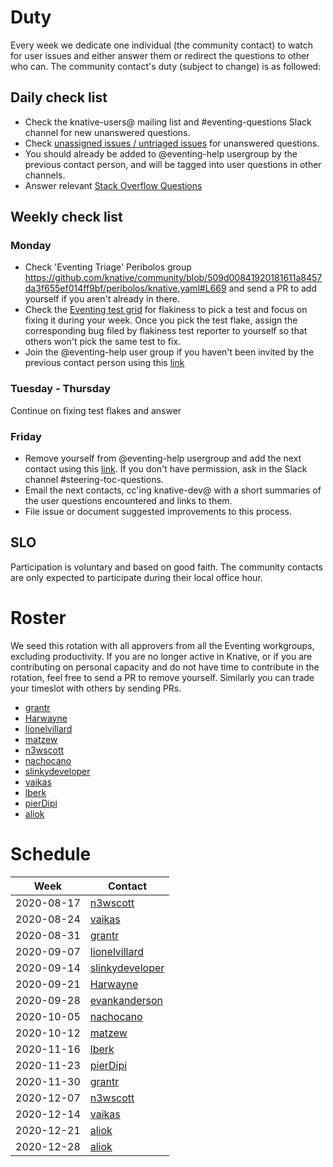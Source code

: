 # Duty

Every week we dedicate one individual (the community contact) to watch for user
issues and either answer them or redirect the questions to other who can. The
community contact's duty (subject to change) is as followed:

## Daily check list

- Check the knative-users@ mailing list and #eventing-questions Slack channel
  for new unanswered questions.
- Check
  [unassigned issues / untriaged issues](https://github.com/knative/eventing/issues?q=is%3Aopen+is%3Aissue+no%3Aassignee+no%3Amilestone)
  for unanswered questions.
- You should already be added to @eventing-help usergroup by the previous
  contact person, and will be tagged into user questions in other channels.
- Answer relevant [Stack Overflow Questions](https://stackoverflow.com/questions/tagged/knative-eventing?tab=Newest) 

## Weekly check list

### Monday

- Check 'Eventing Triage' Peribolos group
  https://github.com/knative/community/blob/509d00841920181611a8457da3f655ef014ff9bf/peribolos/knative.yaml#L669
  and send a PR to add yourself if you aren't already in there.
- Check the [Eventing test grid](https://testgrid.knative.dev/eventing) for
  flakiness to pick a test and focus on fixing it during your week. Once you
  pick the test flake, assign the corresponding bug filed by flakiness test
  reporter to yourself so that others won't pick the same test to fix.
- Join the @eventing-help user group if you haven't been invited by the previous
  contact person using this
  [link](https://app.slack.com/client/T93ELUK42/browse-user-groups/user_groups/S0191HUK2Q0)

### Tuesday - Thursday

Continue on fixing test flakes and answer

### Friday

- Remove yourself from @eventing-help usergroup and add the next contact using
  this
  [link](https://app.slack.com/client/T93ELUK42/browse-user-groups/user_groups/S0191HUK2Q0).
  If you don't have permission, ask in the Slack channel
  #steering-toc-questions.
- Email the next contacts, cc'ing knative-dev@ with a short summaries of the
  user questions encountered and links to them.
- File issue or document suggested improvements to this process.

## SLO

Participation is voluntary and based on good faith. The community contacts are
only expected to participate during their local office hour.

# Roster

We seed this rotation with all approvers from all the Eventing workgroups,
excluding productivity. If you are no longer active in Knative, or if you are
contributing on personal capacity and do not have time to contribute in the
rotation, feel free to send a PR to remove yourself. Similarly you can trade
your timeslot with others by sending PRs.

- [grantr](https://github.com/grantr)
- [Harwayne](https://github.com/Harwayne)
- [lionelvillard](https://github.com/lionelvillard)
- [matzew](https://github.com/matzew)
- [n3wscott](https://github.com/n3wscott)
- [nachocano](https://github.com/nachocano)
- [slinkydeveloper](https://github.com/slinkydeveloper)
- [vaikas](https://github.com/vaikas)
- [lberk](https://github.com/lberk)
- [pierDipi](https://github.com/pierDipi)
- [aliok](https://github.com/aliok)

# Schedule

| Week       | Contact                                               |
| ---------- | ----------------------------------------------------- |
| 2020-08-17 | [n3wscott](https://github.com/n3wscott)               |
| 2020-08-24 | [vaikas](https://github.com/vaikas)                   |
| 2020-08-31 | [grantr](https://github.com/grantr)                   |
| 2020-09-07 | [lionelvillard](https://github.com/lionelvillard)     |
| 2020-09-14 | [slinkydeveloper](https://github.com/slinkydeveloper) |
| 2020-09-21 | [Harwayne](https://github.com/Harwayne)               |
| 2020-09-28 | [evankanderson](https://github.com/evankanderson)     |
| 2020-10-05 | [nachocano](https://github.com/nachocano)             |
| 2020-10-12 | [matzew](https://github.com/matzew)                   |
| 2020-11-16 | [lberk](https://github.com/lberk)                     |
| 2020-11-23 | [pierDipi](https://github.com/pierDipi)               |
| 2020-11-30 | [grantr](https://github.com/grantr)                   |
| 2020-12-07 | [n3wscott](https://github.com/n3wscott)               |
| 2020-12-14 | [vaikas](https://github.com/vaikas)                   |
| 2020-12-21 | [aliok](https://github.com/aliok)                     |
| 2020-12-28 | [aliok](https://github.com/aliok)                     |
